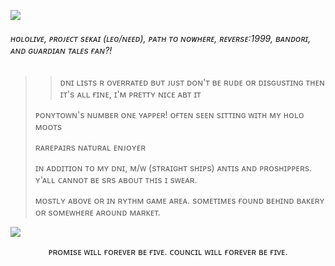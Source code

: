 ![](https://i.makeagif.com/media/11-18-2023/QL8zho.gif)
###### ʜᴏʟᴏʟɪᴠᴇ, ᴘʀᴏᴊᴇᴄᴛ sᴇᴋᴀɪ (ʟᴇᴏ/ɴᴇᴇᴅ), ᴘᴀᴛʜ ᴛᴏ ɴᴏᴡʜᴇʀᴇ, ʀᴇᴠᴇʀsᴇ:1999, ʙᴀɴᴅᴏʀɪ, ᴀɴᴅ ɢᴜᴀʀᴅɪᴀɴ ᴛᴀʟᴇs ғᴀɴ?!

>> ᴅɴɪ ʟɪsᴛs ʀ ᴏᴠᴇʀʀᴀᴛᴇᴅ ʙᴜᴛ ᴊᴜsᴛ ᴅᴏɴ'ᴛ ʙᴇ ʀᴜᴅᴇ ᴏʀ ᴅɪsɢᴜsᴛɪɴɢ ᴛʜᴇɴ ɪᴛ's ᴀʟʟ ғɪɴᴇ, ɪ'ᴍ ᴘʀᴇᴛᴛʏ ɴɪᴄᴇ ᴀʙᴛ ɪᴛ
>
> ᴘᴏɴʏᴛᴏᴡɴ's ɴᴜᴍʙᴇʀ ᴏɴᴇ ʏᴀᴘᴘᴇʀ! ᴏғᴛᴇɴ sᴇᴇɴ sɪᴛᴛɪɴɢ ᴡɪᴛʜ ᴍʏ ʜᴏʟᴏ ᴍᴏᴏᴛs
>
> ʀᴀʀᴇᴘᴀɪʀs ɴᴀᴛᴜʀᴀʟ ᴇɴᴊᴏʏᴇʀ
>
> ɪɴ ᴀᴅᴅɪᴛɪᴏɴ ᴛᴏ ᴍʏ ᴅɴɪ, ᴍ/ᴡ (sᴛʀᴀɪɢʜᴛ sʜɪᴘs) ᴀɴᴛɪs ᴀɴᴅ ᴘʀᴏsʜɪᴘᴘᴇʀs. ʏ'ᴀʟʟ ᴄᴀɴɴᴏᴛ ʙᴇ sʀs ᴀʙᴏᴜᴛ ᴛʜɪs ɪ sᴡᴇᴀʀ.
>
> ᴍᴏsᴛʟʏ ᴀʙᴏᴠᴇ ᴏʀ ɪɴ ʀʏᴛʜᴍ ɢᴀᴍᴇ ᴀʀᴇᴀ. sᴏᴍᴇᴛɪᴍᴇs ғᴏᴜɴᴅ ʙᴇʜɪɴᴅ ʙᴀᴋᴇʀʏ ᴏʀ sᴏᴍᴇᴡʜᴇʀᴇ ᴀʀᴏᴜɴᴅ ᴍᴀʀᴋᴇᴛ.
>
![](https://encrypted-tbn0.gstatic.com/images?q=tbn:ANd9GcQQFLPZMBEhoW6_r-56Iw-e5vokwAt4uG5B5b_UfmhMslMD-Yfa2AiCPsA&s=10)
<p align="center">
ᴘʀᴏᴍɪsᴇ ᴡɪʟʟ ғᴏʀᴇᴠᴇʀ ʙᴇ ғɪᴠᴇ. ᴄᴏᴜɴᴄɪʟ ᴡɪʟʟ ғᴏʀᴇᴠᴇʀ ʙᴇ ғɪᴠᴇ.
</p>
